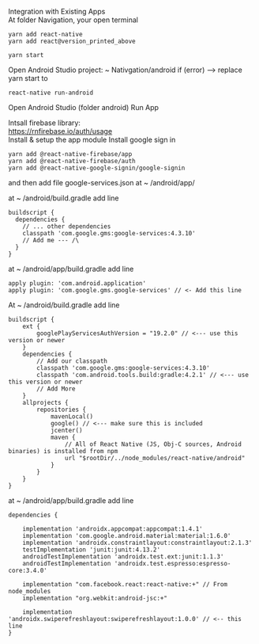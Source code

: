 
Integration with Existing Apps <br/>
At folder Navigation, your open terminal <br/>

```
yarn add react-native
yarn add react@version_printed_above
```

```
yarn start
```

Open Android Studio project: ~ Nativgation/android
if (error) --> replace yarn start to 
```
react-native run-android
```
Open Android Studio (folder android) Run App

Intsall firebase library: <br/>
https://rnfirebase.io/auth/usage <br/>
Install & setup the app module
Install google sign in 
```
yarn add @react-native-firebase/app
yarn add @react-native-firebase/auth
yarn add @react-native-google-signin/google-signin
```
and then add file google-services.json  at ~ /android/app/

at ~ /android/build.gradle add line 
```
buildscript {
  dependencies {
    // ... other dependencies
    classpath 'com.google.gms:google-services:4.3.10'
    // Add me --- /\
  }
}
```
at ~ /android/app/build.gradle add line
```
apply plugin: 'com.android.application'
apply plugin: 'com.google.gms.google-services' // <- Add this line
```

At ~ /android/build.gradle add line
```
buildscript {
    ext {
        googlePlayServicesAuthVersion = "19.2.0" // <--- use this version or newer
    }
    dependencies {
        // Add our classpath
        classpath 'com.google.gms:google-services:4.3.10'
        classpath 'com.android.tools.build:gradle:4.2.1' // <--- use this version or newer
        // Add More
    }
    allprojects {
        repositories {
            mavenLocal()
            google() // <--- make sure this is included
            jcenter()
            maven {
                // All of React Native (JS, Obj-C sources, Android binaries) is installed from npm
                url "$rootDir/../node_modules/react-native/android"
            }
        }
    }
}
```

at ~ /android/app/build.gradle add line
```
dependencies {

    implementation 'androidx.appcompat:appcompat:1.4.1'
    implementation 'com.google.android.material:material:1.6.0'
    implementation 'androidx.constraintlayout:constraintlayout:2.1.3'
    testImplementation 'junit:junit:4.13.2'
    androidTestImplementation 'androidx.test.ext:junit:1.1.3'
    androidTestImplementation 'androidx.test.espresso:espresso-core:3.4.0'

    implementation "com.facebook.react:react-native:+" // From node_modules
    implementation "org.webkit:android-jsc:+"

    implementation 'androidx.swiperefreshlayout:swiperefreshlayout:1.0.0' // <-- this line
}
```


